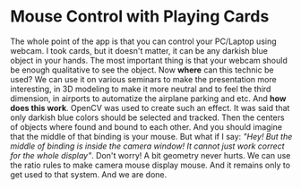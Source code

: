 # Mouse Control with Playing Cards

The whole point of the app is that you can control your PC/Laptop using webcam. I took cards, but it doesn't matter, it can be any darkish blue object in your hands. The most important thing is that your webcam should be enough qualitative to see the object. Now **where** can this technic be used? We can use it on various seminars to make the presentation more interesting, in 3D modeling to make it more neutral and to feel the third dimension, in airports to automatize the airplane parking and etc.
And **how does this work**. OpenCV was used to create such an effect. It was said that only darkish blue colors should be selected and tracked. Then the centers of objects where found and bound to each other. And you should imagine that the middle of that binding is your mouse. But what if I say: *"Hey! But the middle of binding is inside the camera window! It cannot just work correct for the whole display"*. Don't worry! A bit geometry never hurts. We can use the ratio rules to make camera mouse display mouse. And it remains only to get used to that system. And we are done.

